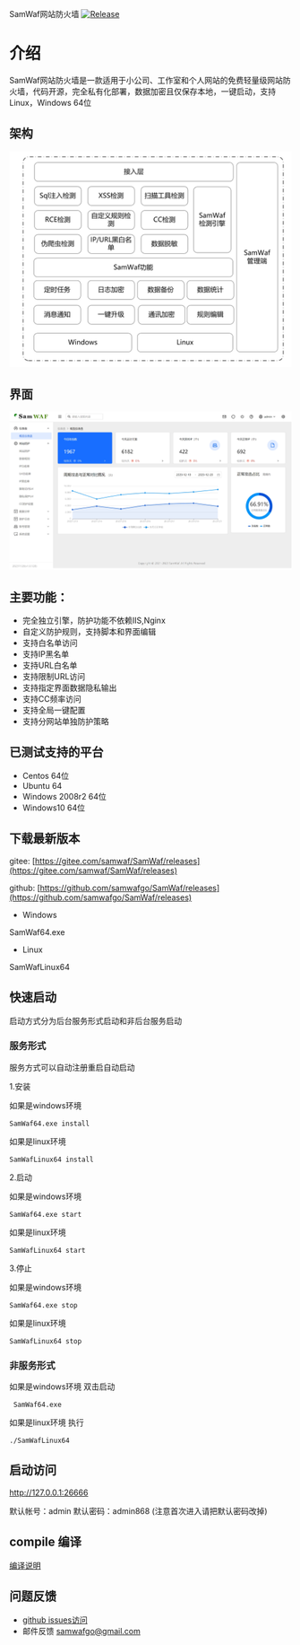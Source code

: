 SamWaf网站防火墙
[![Release](https://img.shields.io/github/release/samwafgo/SamWaf.svg)](https://github.com/samwafgo/SamWaf/releases)

# 介绍
SamWaf网站防火墙是一款适用于小公司、工作室和个人网站的免费轻量级网站防火墙，代码开源，完全私有化部署，数据加密且仅保存本地，一键启动，支持Linux，Windows 64位

## 架构

![SamWaf架构](/docs/images/tecDesign.png)

## 界面
![SamWaf网站防火墙概览](/docs/images/overview.png)

## 主要功能：
- 完全独立引擎，防护功能不依赖IIS,Nginx
- 自定义防护规则，支持脚本和界面编辑
- 支持白名单访问
- 支持IP黑名单
- 支持URL白名单
- 支持限制URL访问
- 支持指定界面数据隐私输出
- 支持CC频率访问
- 支持全局一键配置
- 支持分网站单独防护策略

## 已测试支持的平台
- Centos 64位
- Ubuntu 64
- Windows 2008r2 64位
- Windows10 64位

## 下载最新版本
gitee:  [https://gitee.com/samwaf/SamWaf/releases](https://gitee.com/samwaf/SamWaf/releases)

github: [https://github.com/samwafgo/SamWaf/releases](https://github.com/samwafgo/SamWaf/releases)


- Windows 

SamWaf64.exe

- Linux

SamWafLinux64

## 快速启动
启动方式分为后台服务形式启动和非后台服务启动
### 服务形式
服务方式可以自动注册重启自动启动

1.安装

如果是windows环境
```shell script
SamWaf64.exe install
```

如果是linux环境
```shell script
SamWafLinux64 install
```
2.启动

如果是windows环境
```shell script
SamWaf64.exe start
```

如果是linux环境
```shell script
SamWafLinux64 start
```

3.停止

如果是windows环境
```shell script
SamWaf64.exe stop
```
如果是linux环境
```shell script
SamWafLinux64 stop
```
### 非服务形式

如果是windows环境 双击启动
```shell script
 SamWaf64.exe
```
如果是linux环境 执行
```shell script
./SamWafLinux64 
```


## 启动访问

http://127.0.0.1:26666

默认帐号：admin  默认密码：admin868 (注意首次进入请把默认密码改掉)


## compile 编译

[编译说明](./docs/compile.md)

## 问题反馈
- [github issues访问](https://github.com/samwafgo/SamWaf/issues)
- 邮件反馈 samwafgo@gmail.com
